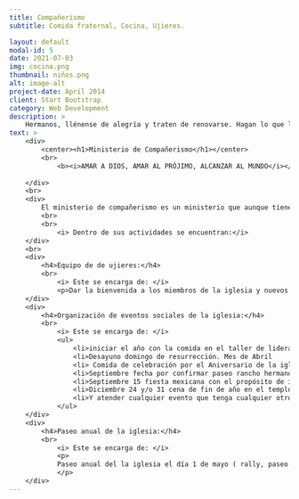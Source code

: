 ```yaml
---
title: Compañerismo
subtitle: Comida fraternal, Cocina, Ujieres.

layout: default
modal-id: 5
date: 2021-07-03
img: cocina.png
thumbnail: niños.png
alt: image-alt
project-date: April 2014
client: Start Bootstrap
category: Web Development
description: >     
    Hermanos, llénense de alegría y traten de renovarse. Hagan lo que les digo: pónganse de acuerdo entre ustedes y vivan en paz. Así, el Dios de amor y paz estará con ustedes. 2 corintios 13:11
text: >
    <div>
        <center><h1>Ministerio de Compañerismo</h1></center>
        <br>   
            <b><i>AMAR A DIOS, AMAR AL PRÓJIMO, ALCANZAR AL MUNDO</i></b>
        
    </div>
    <br>
    <div>
        El ministerio de compañerismo es un ministerio que aunque tiene liderazgo en cada actividad también hace parte a toda la iglesia. 
        <br>
        <br>
            <i> Dentro de sus actividades se encuentran:</i>
    </div>
    <br>
    <div>
        <h4>Equipo de de ujieres:</h4>
        <br>
            <i> Este se encarga de: </i>
            <p>Dar la bienvenida a los miembros de la iglesia y nuevos congregantes cada domingo o evento especial buscando que se sientan en confianza y acogidos desde el primer momento que llegan.
    </div>
    <div>
        <h4>Organización de eventos sociales de la iglesia:</h4>
        <br>
            <i> Este se encarga de: </i>
            <ul>
                <li>iniciar el año con la comida en el taller de liderazgo (fuera de la ciudad)
                <li>Desayuno domingo de resurrección. Mes de Abril
                <li> Comida de celebración por el Aniversario de la iglesia. El tercer domingo de junio 
                <li>Septiembre fecha por confirmar paseo rancho hermano Chuy elotiza.
                <li>Septiembre 15 fiesta mexicana con el propósito de invitar a la comunidad cercana de Estrella de Belén para ser de bendición (alcanzar al mundo).
                <li>Diciembre 24 y/o 31 cena de fin de año en el templo.
                <li>Y atender cualquier evento que tenga cualquier otro ministerio, andinos previo aviso para poder servirles como se merecen.
            </ul>
    </div>
    <div>
        <h4>Paseo anual de la iglesia:</h4>
        <br>
            <i> Este se encarga de: </i>
            <p>
            Paseo anual del la iglesia el día 1 de mayo ( rally, paseo balneario, día de campo, etc) está pendiente un hermano que se haga cargo de esta actividad.
            </p>
    </div>
---
```

